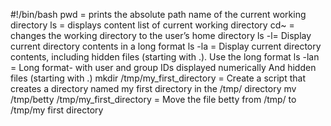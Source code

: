 #!/bin/bash
pwd = prints the absolute path name of the current working directory
ls = displays content list of current working directory
cd~ = changes the working directory to the user’s home directory
ls -l= Display current directory contents in a long format
ls -la = Display current directory contents, including hidden files (starting with .). Use the long format
ls -lan = Long format- with user and group IDs displayed numerically
And hidden files (starting with .)
mkdir /tmp/my_first_directory = Create a script that creates a directory named my first directory in the /tmp/ directory
mv /tmp/betty /tmp/my_first_directory = Move the file betty from /tmp/ to /tmp/my first directory
